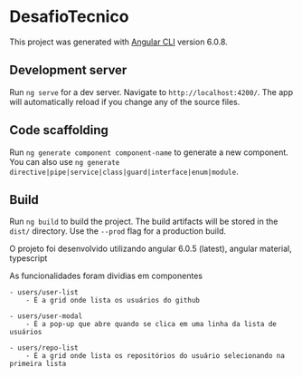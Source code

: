 # DesafioTecnico

This project was generated with [Angular CLI](https://github.com/angular/angular-cli) version 6.0.8.

## Development server

Run `ng serve` for a dev server. Navigate to `http://localhost:4200/`. The app will automatically reload if you change any of the source files.

## Code scaffolding

Run `ng generate component component-name` to generate a new component. You can also use `ng generate directive|pipe|service|class|guard|interface|enum|module`.

## Build

Run `ng build` to build the project. The build artifacts will be stored in the `dist/` directory. Use the `--prod` flag for a production build.


O projeto foi desenvolvido utilizando angular 6.0.5 (latest), angular material, typescript 

As funcionalidades foram dividias em componentes
	
	- users/user-list
		- É a grid onde lista os usuários do github

	- users/user-modal
		- É a pop-up que abre quando se clica em uma linha da lista de usuários

	- users/repo-list
		- É a grid onde lista os repositórios do usuário selecionando na primeira lista
